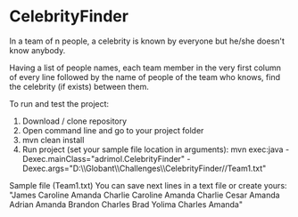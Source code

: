 # CelebrityFinder
In a team of n people, a celebrity is known by everyone but he/she doesn't know anybody.

Having a list of people names, each team member in the very first column of every line followed by the name of people of the team who knows, 
find the celebrity (if exists) between them.

To run and test the project:

1. Download / clone repository
2. Open command line and go to your project folder
3. mvn clean install
4. Run project (set your sample file location in arguments):
mvn exec:java -Dexec.mainClass="adrimol.CelebrityFinder" -Dexec.args="D:\\\\Globant\\\\Challenges\\\\CelebrityFinder//Team1.txt"


Sample file (Team1.txt)
You can save next lines in a text file or create yours:
"James Caroline Amanda Charlie
Caroline Amanda 
Charlie Cesar Amanda Adrian
Amanda Brandon Charles
Brad Yolima Charles Amanda"
